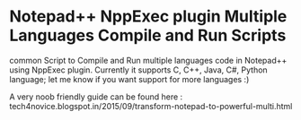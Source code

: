 # Notepad++ NppExec plugin Multiple Languages Compile and Run Scripts
common Script to Compile and Run multiple languages code in Notepad++ using NppExec plugin.
Currently it supports C, C++, Java, C#, Python language; let me know if you want support for more languages :)

A very noob friendly guide can be found here : tech4novice.blogspot.in/2015/09/transform-notepad-to-powerful-multi.html
